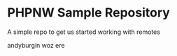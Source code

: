 PHPNW Sample Repository
=======================

A simple repo to get us started working with remotes

andyburgin woz ere

